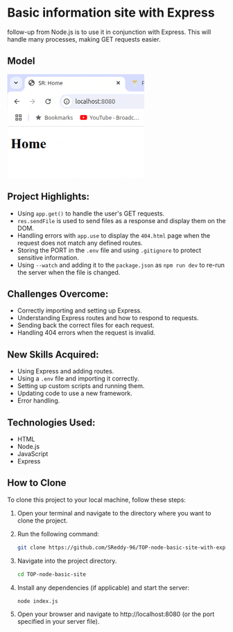 # Basic information site with Express

follow-up from Node.js is to use it in conjunction with Express. This will handle many processes, making GET requests easier.

## Model

![Project Walkthrough](./README-walkthrough.gif)

## Project Highlights:

- Using `app.get()` to handle the user's GET requests.
- `res.sendFile` is used to send files as a response and display them on the DOM.
- Handling errors with `app.use` to display the `404.html` page when the request does not match any defined routes.
- Storing the PORT in the `.env` file and using `.gitignore` to protect sensitive information.
- Using `--watch` and adding it to the `package.json` as `npm run dev` to re-run the server when the file is changed.

## Challenges Overcome:

- Correctly importing and setting up Express.
- Understanding Express routes and how to respond to requests.
- Sending back the correct files for each request.
- Handling 404 errors when the request is invalid.

## New Skills Acquired:

- Using Express and adding routes.
- Using a `.env` file and importing it correctly.
- Setting up custom scripts and running them.
- Updating code to use a new framework.
- Error handling.

## Technologies Used:

- HTML
- Node.js
- JavaScript
- Express

## How to Clone

To clone this project to your local machine, follow these steps:

1. Open your terminal and navigate to the directory where you want to clone the project.
2. Run the following command:

   ```bash
   git clone https://github.com/SReddy-96/TOP-node-basic-site-with-express.git
   ```

3. Navigate into the project directory.
   ```bash
   cd TOP-node-basic-site
   ```
4. Install any dependencies (if applicable) and start the server:
   ```bash
   node index.js
   ```
5. Open your browser and navigate to http://localhost:8080 (or the port specified in your server file).
